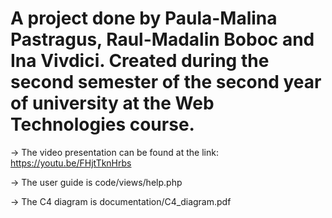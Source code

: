 # A project done by Paula-Malina Pastragus, Raul-Madalin Boboc and Ina Vivdici. Created during the second semester of the second year of university at the Web Technologies course.

-> The video presentation can be found at the link: https://youtu.be/FHjtTknHrbs

-> The user guide is code/views/help.php

-> The C4 diagram is documentation/C4_diagram.pdf
